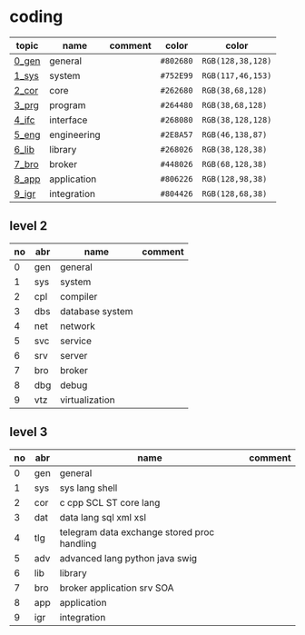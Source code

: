 # coding


| topic             | name          | comment       |color      |color              |
| -----             | ----          | -------       |---        |---                |
| [0_gen][cod_0_gen]| general       |               |`#802680`  |`RGB(128,38,128)`  |
| [1_sys][cod_1_sys]| system        |               |`#752E99`  |`RGB(117,46,153)`  |
| [2_cor][cod_2_cor]| core          |               |`#262680`  |`RGB(38,68,128)`   |
| [3_prg][cod_3_prg]| program       |               |`#264480`  |`RGB(38,68,128)`   |
| [4_ifc][cod_4_ifc]| interface     |               |`#268080`  |`RGB(38,128,128)`  |
| [5_eng][cod_5_eng]| engineering   |               |`#2E8A57`  |`RGB(46,138,87)`   |
| [6_lib][cod_6_lib]| library       |               |`#268026`  |`RGB(38,128,38)`   |
| [7_bro][cod_7_bro]| broker        |               |`#448026`  |`RGB(68,128,38)`   |
| [8_app][cod_8_app]| application   |               |`#806226`  |`RGB(128,98,38)`   |
| [9_igr][cod_9_igr]| integration   |               |`#804426`  |`RGB(128,68,38)`   |

[cod_0_gen]: ./0_gen/README.md
[cod_1_sys]: ./1_sys/README.md
[cod_2_cor]: ./2_cor/README.md
[cod_3_prg]: ./3_prg/README.md
[cod_4_ifc]: ./4_ifc/README.md
[cod_5_eng]: ./5_eng/README.md
[cod_6_lib]: ./6_lib/README.md
[cod_7_bro]: ./7_bro/README.md
[cod_8_app]: ./8_app/README.md
[cod_9_igr]: ./9_igr/README.md

## level 2

| no | abr | name                               | comment       |
|--- | ----| -------                            | -------       |
|0   |gen   |general            |               |
|1   |sys   |system             |               |
|2   |cpl   |compiler           |               |
|3   |dbs   |database system    |               |
|4   |net   |network            |               |
|5   |svc   |service            |               |
|6   |srv   |server             |               |
|7   |bro   |broker             |               |
|8   |dbg   |debug              |               |
|9   |vtz   |virtualization     |               |

## level 3

| no | abr | name                               | comment       |
|--- | ----| -------                            | -------       |
|0   |gen   |general                            |               |
|1   |sys   |sys lang shell                     |               |
|2   |cor   |c cpp SCL ST core lang             |               |
|3   |dat   |data lang sql xml xsl              |               |
|4   |tlg   |telegram data exchange stored proc handling|       |
|5   |adv   |advanced lang python java swig     |               |
|6   |lib   |library                            |               |
|7   |bro   |broker application srv SOA         |               |
|8   |app   |application                        |               |
|9   |igr   |integration                        |               |
